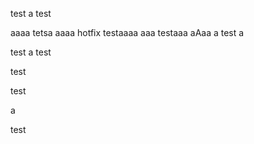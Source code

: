 test
a
test

aaaa
tetsa
aaaa
hotfix testaaaa
aaa
testaaa
aAaa
a
test a

test
a
test

test

test

a

test